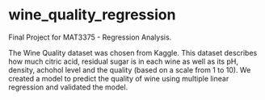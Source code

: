 # wine_quality_regression

Final Project for MAT3375 - Regression Analysis. 

The Wine Quality dataset was chosen from Kaggle. This dataset describes how much citric acid, residual sugar is in each wine as well as its pH, density, achohol level and the quality (based on a scale from 1 to 10). We created a model to predict the quality of wine using multiple linear regression and validated the model.
